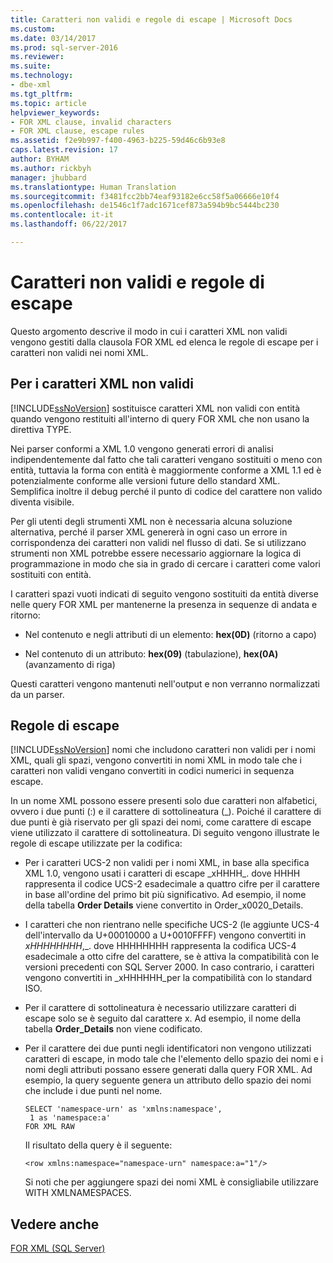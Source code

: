 ```yaml
---
title: Caratteri non validi e regole di escape | Microsoft Docs
ms.custom: 
ms.date: 03/14/2017
ms.prod: sql-server-2016
ms.reviewer: 
ms.suite: 
ms.technology:
- dbe-xml
ms.tgt_pltfrm: 
ms.topic: article
helpviewer_keywords:
- FOR XML clause, invalid characters
- FOR XML clause, escape rules
ms.assetid: f2e9b997-f400-4963-b225-59d46c6b93e8
caps.latest.revision: 17
author: BYHAM
ms.author: rickbyh
manager: jhubbard
ms.translationtype: Human Translation
ms.sourcegitcommit: f3481fcc2bb74eaf93182e6cc58f5a06666e10f4
ms.openlocfilehash: de1546c1f7adc1671cef873a594b9bc5444bc230
ms.contentlocale: it-it
ms.lasthandoff: 06/22/2017

---
```

# <a name="invalid-characters-and-escape-rules"></a>Caratteri non validi e regole di escape
  Questo argomento descrive il modo in cui i caratteri XML non validi vengono gestiti dalla clausola FOR XML ed elenca le regole di escape per i caratteri non validi nei nomi XML.  
  
## <a name="for-xml-and-invalid-characters"></a>Per i caratteri XML non validi  
 [!INCLUDE[ssNoVersion](../../includes/ssnoversion-md.md)] sostituisce caratteri XML non validi con entità quando vengono restituiti all'interno di query FOR XML che non usano la direttiva TYPE.  
  
 Nei parser conformi a XML 1.0 vengono generati errori di analisi indipendentemente dal fatto che tali caratteri vengano sostituiti o meno con entità, tuttavia la forma con entità è maggiormente conforme a XML 1.1 ed è potenzialmente conforme alle versioni future dello standard XML. Semplifica inoltre il debug perché il punto di codice del carattere non valido diventa visibile.  
  
 Per gli utenti degli strumenti XML non è necessaria alcuna soluzione alternativa, perché il parser XML genererà in ogni caso un errore in corrispondenza dei caratteri non validi nel flusso di dati. Se si utilizzano strumenti non XML potrebbe essere necessario aggiornare la logica di programmazione in modo che sia in grado di cercare i caratteri come valori sostituiti con entità.  
  
 I caratteri spazi vuoti indicati di seguito vengono sostituiti da entità diverse nelle query FOR XML per mantenerne la presenza in sequenze di andata e ritorno:  
  
-   Nel contenuto e negli attributi di un elemento: **hex(0D)** (ritorno a capo)  
  
-   Nel contenuto di un attributo: **hex(09)** (tabulazione), **hex(0A)** (avanzamento di riga)  
  
 Questi caratteri vengono mantenuti nell'output e non verranno normalizzati da un parser.  
  
## <a name="escape-rules"></a>Regole di escape  
 [!INCLUDE[ssNoVersion](../../includes/ssnoversion-md.md)] nomi che includono caratteri non validi per i nomi XML, quali gli spazi, vengono convertiti in nomi XML in modo tale che i caratteri non validi vengano convertiti in codici numerici in sequenza escape.  
  
 In un nome XML possono essere presenti solo due caratteri non alfabetici, ovvero i due punti (:) e il carattere di sottolineatura (_). Poiché il carattere di due punti è già riservato per gli spazi dei nomi, come carattere di escape viene utilizzato il carattere di sottolineatura. Di seguito vengono illustrate le regole di escape utilizzate per la codifica:  
  
-   Per i caratteri UCS-2 non validi per i nomi XML, in base alla specifica XML 1.0, vengono usati i caratteri di escape _xHHHH\_. dove HHHH rappresenta il codice UCS-2 esadecimale a quattro cifre per il carattere in base all'ordine del primo bit più significativo. Ad esempio, il nome della tabella **Order Details** viene convertito in Order_x0020_Details.  
  
-   I caratteri che non rientrano nelle specifiche UCS-2 (le aggiunte UCS-4 dell'intervallo da U+00010000 a U+0010FFFF) vengono convertiti in _xHHHHHHHH_,\_. dove HHHHHHHH rappresenta la codifica UCS-4 esadecimale a otto cifre del carattere, se è attiva la compatibilità con le versioni precedenti con SQL Server 2000. In caso contrario, i caratteri vengono convertiti in _xHHHHHH\_per la compatibilità con lo standard ISO.  
  
-   Per il carattere di sottolineatura è necessario utilizzare caratteri di escape solo se è seguito dal carattere x. Ad esempio, il nome della tabella **Order_Details** non viene codificato.  
  
-   Per il carattere dei due punti negli identificatori non vengono utilizzati caratteri di escape, in modo tale che l'elemento dello spazio dei nomi e i nomi degli attributi possano essere generati dalla query FOR XML. Ad esempio, la query seguente genera un attributo dello spazio dei nomi che include i due punti nel nome.  
  
    ```  
    SELECT 'namespace-urn' as 'xmlns:namespace',   
     1 as 'namespace:a'   
    FOR XML RAW  
    ```  
  
     Il risultato della query è il seguente:  
  
    ```  
    <row xmlns:namespace="namespace-urn" namespace:a="1"/>  
    ```  
  
     Si noti che per aggiungere spazi dei nomi XML è consigliabile utilizzare WITH XMLNAMESPACES.  
  
## <a name="see-also"></a>Vedere anche  
 [FOR XML &#40;SQL Server&#41;](../../relational-databases/xml/for-xml-sql-server.md)  
  
  
